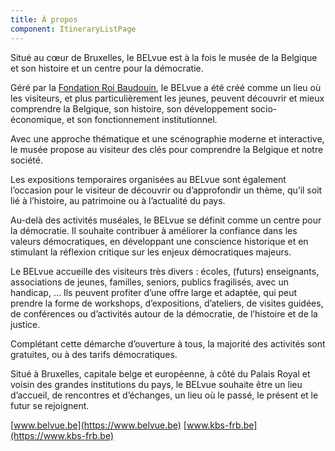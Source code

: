 ```yaml
---
title: À propos
component: ItineraryListPage
---
```


Situé au cœur de Bruxelles, le BELvue est à la fois le musée de la Belgique et son histoire et un centre pour la démocratie.

Géré par la [Fondation Roi Baudouin](https://www.kbs-frb.be), le BELvue a été créé comme un lieu où les visiteurs, et plus particulièrement les jeunes, peuvent découvrir et mieux comprendre la Belgique, son histoire, son développement socio-économique, et son fonctionnement institutionnel.

Avec une approche thématique et une scénographie moderne et interactive, le musée propose au visiteur des clés pour comprendre la Belgique et notre société.

Les expositions temporaires organisées au BELvue sont également l’occasion pour le visiteur de découvrir ou d’approfondir un thème, qu’il soit lié à l’histoire, au patrimoine ou à l’actualité du pays.

Au-delà des activités muséales, le BELvue se définit comme un centre pour la démocratie. Il souhaite contribuer à améliorer la confiance dans les valeurs démocratiques, en développant une conscience historique et en stimulant la réflexion critique sur les enjeux démocratiques majeurs.

Le BELvue accueille des visiteurs très divers : écoles, (futurs) enseignants, associations de jeunes, familles, seniors, publics fragilisés, avec un handicap, … Ils peuvent profiter d’une offre large et adaptée, qui peut prendre la forme de workshops, d’expositions, d’ateliers, de visites guidées, de conférences ou d’activités autour de la démocratie, de l’histoire et de la justice.

Complétant cette démarche d’ouverture à tous, la majorité des activités sont gratuites, ou à des tarifs démocratiques.

Situé à Bruxelles, capitale belge et européenne, à côté du Palais Royal et voisin des grandes institutions du pays, le BELvue souhaite être un lieu d’accueil, de rencontres et d’échanges, un lieu où le passé, le présent et le futur se rejoignent.

[www.belvue.be](https://www.belvue.be)
[www.kbs-frb.be](https://www.kbs-frb.be)
